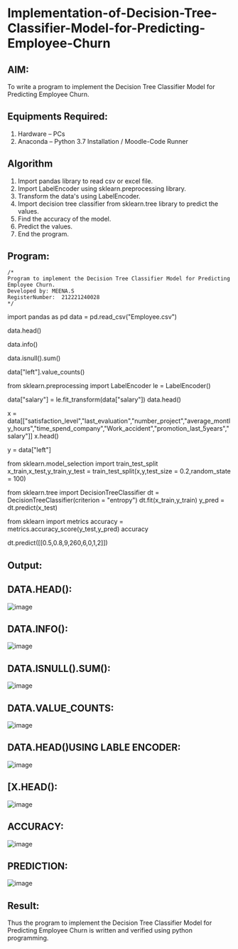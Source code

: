 # Implementation-of-Decision-Tree-Classifier-Model-for-Predicting-Employee-Churn

## AIM:
To write a program to implement the Decision Tree Classifier Model for Predicting Employee Churn.

## Equipments Required:
1. Hardware – PCs
2. Anaconda – Python 3.7 Installation / Moodle-Code Runner

## Algorithm
1. Import pandas library to read csv or excel file.
2. Import LabelEncoder using sklearn.preprocessing library.
3. Transform the data's using LabelEncoder.
4. Import decision tree classifier from sklearn.tree library to predict the values.
5. Find the accuracy of the model.
6. Predict the values.
7. End the program.
## Program:
```
/*
Program to implement the Decision Tree Classifier Model for Predicting Employee Churn.
Developed by: MEENA.S
RegisterNumber:  212221240028
*/
```
import pandas as pd
data = pd.read_csv("Employee.csv")

data.head()

data.info()

data.isnull().sum()

data["left"].value_counts()

from sklearn.preprocessing import LabelEncoder
le = LabelEncoder()

data["salary"] = le.fit_transform(data["salary"])
data.head()

x = data[["satisfaction_level","last_evaluation","number_project","average_montly_hours","time_spend_company","Work_accident","promotion_last_5years","salary"]]
x.head()

y = data["left"]

from sklearn.model_selection import train_test_split
x_train,x_test,y_train,y_test = train_test_split(x,y,test_size = 0.2,random_state = 100)

from sklearn.tree import DecisionTreeClassifier
dt = DecisionTreeClassifier(criterion = "entropy")
dt.fit(x_train,y_train)
y_pred = dt.predict(x_test)

from sklearn import metrics
accuracy = metrics.accuracy_score(y_test,y_pred)
accuracy

dt.predict([[0.5,0.8,9,260,6,0,1,2]])
## Output:
## DATA.HEAD():
![image](https://user-images.githubusercontent.com/94677128/173615044-db029c2c-15be-4e9d-82f3-f9625b9a6a0b.png)
## DATA.INFO():
![image](https://user-images.githubusercontent.com/94677128/173615081-aeb25338-23f7-4ea8-9dc4-e91b1f95426d.png)
## DATA.ISNULL().SUM():
![image](https://user-images.githubusercontent.com/94677128/173615138-5a794906-6d52-40d5-ad65-948a3ea1ec14.png)
## DATA.VALUE_COUNTS:
![image](https://user-images.githubusercontent.com/94677128/173615185-979bcd9b-ea66-4f72-986e-d19fe59ed644.png)
## DATA.HEAD()USING LABLE ENCODER:
![image](https://user-images.githubusercontent.com/94677128/173615218-eb32e912-c21b-480c-8119-c35f44a0f972.png)
## [X.HEAD():
![image](https://user-images.githubusercontent.com/94677128/173615246-6076f6b9-a1d3-4df2-98ad-35adc2b40b73.png)
## ACCURACY:
![image](https://user-images.githubusercontent.com/94677128/173615276-d26af1a8-7228-4d4b-b68a-41e9d0735d9a.png)
## PREDICTION:
![image](https://user-images.githubusercontent.com/94677128/173616198-c1a7978f-f447-405c-b5ad-422e214e853d.png)


## Result:
Thus the program to implement the  Decision Tree Classifier Model for Predicting Employee Churn is written and verified using python programming.
